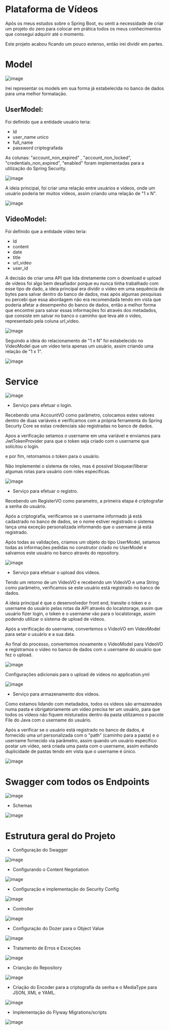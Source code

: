 # Plataforma de Vídeos

Após os meus estudos sobre o Spring Boot, eu senti a necessidade de criar um projeto do zero para colocar em prática todos os meus conhecimentos que consegui adquirir até o momento.

Este projeto acabou ficando um pouco extenso, então irei dividir em partes.

# Model

![image](https://github.com/Math012/video-platform-spring-boot/assets/109437880/894e8ad9-7087-45b0-96ac-c1d166164bb7)

Irei representar os models em sua forma já estabelecida no banco de dados para uma melhor formatação.

## UserModel:

Foi definido que a entidade usuário teria:
- Id
- user_name unico
- full_name
- password criptografada
  
As colunas: "account_non_expired" , "account_non_locked", "credentials_non_expired", "enabled" foram implementadas para a utilização do Spring Security.

  
![image](https://github.com/Math012/video-platform-spring-boot/assets/109437880/88544c1b-8e3b-4cc3-9fbd-5a989e7e76bb)

A ideia principal, foi criar uma relação entre usuários e vídeos, onde um usuário poderia ter muitos vídeos, assim criando uma relação de "1 x N".

![image](https://github.com/Math012/video-platform-spring-boot/assets/109437880/5a2311d5-22fe-454e-b796-ffb386953b89)

## VideoModel:

Foi definido que a entidade vídeo teria:

- Id
- content
- date
- title
- url_video
- user_id

A decisão de criar uma API que lida diretamente com o download e upload de vídeos foi algo bem desafiador porque eu nunca tinha trabalhado com esse tipo de dado, a ideia principal era dividir o video em uma sequência de bytes para salvar dentro do banco de dados, mas após algumas pesquisas eu percebi que essa abordagem não era recomendada tendo em vista que poderia afetar a desempenho do banco de dados, então a melhor forma que encontrei para salvar essas informações foi através dos metadados, que consiste em salvar no banco o caminho que leva até o video, representado pela coluna url_video.

![image](https://github.com/Math012/video-platform-spring-boot/assets/109437880/57c60ac5-f22f-4640-8ed0-500accac8da5)

Seguindo a ideia do relacionamento de "1 x N" foi estabelecido no VideoModel que um video teria apenas um usuário, assim criando uma relação de "1 x 1".

![image](https://github.com/Math012/video-platform-spring-boot/assets/109437880/04c1fdec-a88a-446b-9d46-fb8914961d07)

# Service

![image](https://github.com/Math012/video-platform-spring-boot/assets/109437880/a4537723-ee79-44ab-86fa-4ba77cb755da)

- Serviço para efetuar o login.

Recebendo uma AccountVO como parâmetro, colocamos estes valores dentro de duas variáveis e verificamos com a própria ferramenta do Spring Securty Core se estas credenciais são registradas no banco de dados.

Apos a verificação setamos o username em uma variável e enviamos para JwtTokenProvider para que o token seja criado com o username que solicitou o login.

e por fim, retornamos o token para o usuário.

Não implementei o sistema de roles, mas é possível bloquear/liberar algumas rotas para usuário com roles especificas.

![image](https://github.com/Math012/video-platform-spring-boot/assets/109437880/fd109d0a-d74e-4347-868a-30de4ebab8be)


- Serviço para efetuar o registro.

Recebendo um RegisterVO como parametro, a primeira etapa é criptografar a senha do usuário.

Após a criptografia, verificamos se o username informado já está cadastrado no banco de dados, se o nome estiver registrado o sistema lança uma exceção personalizada informando que o username já está registrado.

Após todas as validações, criamos um objeto do tipo UserModel, setamos todas as informações pedidas no construtor criado no UserModel e salvamos este usuário no banco através do repository.

![image](https://github.com/Math012/video-platform-spring-boot/assets/109437880/403672d6-fe85-4b2d-abec-49ce80649d1c)

- Serviço para efetuar o upload dos vídeos.

Tendo um retorno de um VideoVO e recebendo um VideoVO e uma String como parâmetro, verificamos se este usuário está registrado no banco de dados.

A ideia principal é que o desenvolvedor front end, transite o token e o username do usuário pelas rotas da API através do localstorage, assim que usuário fizer login, o token e o username vão para o localstorage, assim podendo utilizar o sistema de upload de vídeos.

Após a verificação do username, convertemos o VideoVO em VideoModel para setar o usuário e a sua data.

Ao final do processo, convertemos novamente o VideoModel para VideoVO e registramos o video no banco de dados com o username do usuário que fez o upload.

![image](https://github.com/Math012/video-platform-spring-boot/assets/109437880/fb720a6b-1182-4eaf-b100-79b64fca489e)

Configurações adicionais para o upload de videos no application.yml

![image](https://github.com/Math012/video-platform-spring-boot/assets/109437880/7bf4acd8-acab-416f-8ae6-b04443d8ff4f)


- Serviço para armazenamento dos vídeos.

Como estamos lidando com metadados, todos os vídeos são armazenados numa pasta e obrigatoriamente um vídeo precisa ter um usuário, para que todos os vídeos não fiquem misturados dentro da pasta utilizamos o pacote File do Java com o username do usuário.

Após a verificar se o usuário está registrado no banco de dados, é fornecido uma url personalizada com o "path" (caminho para a pasta) e o username fornecido via parâmetro, assim quando um usuário específico postar um video, será criada uma pasta com o username, assim evitando duplicidade de pastas tendo em vista que o username é único.

![image](https://github.com/Math012/video-platform-spring-boot/assets/109437880/1e003eb8-c35b-461f-b91e-04815eb2fc73)

# Swagger com todos os Endpoints

![image](https://github.com/Math012/video-platform-spring-boot/assets/109437880/647c1d18-6084-419e-9ab2-833c3e9b1690)

- Schemas

![image](https://github.com/Math012/video-platform-spring-boot/assets/109437880/62edaf22-48d8-44e9-9bcc-abf58d62c6ec)

# Estrutura geral do Projeto

- Configuração do Swagger

![image](https://github.com/Math012/video-platform-spring-boot/assets/109437880/0a672bcf-5275-4786-8605-e035d522888e)

- Configurando o Content Negotiation

![image](https://github.com/Math012/video-platform-spring-boot/assets/109437880/4edf81cd-98e9-4abf-9cb5-461bd3a34669)

- Configuração e implementação do Security Config

![image](https://github.com/Math012/video-platform-spring-boot/assets/109437880/5ca72879-d920-43fd-ada3-39dd2b5c1fc9)

- Controller

![image](https://github.com/Math012/video-platform-spring-boot/assets/109437880/6b0936b5-1aaf-499f-8e6b-76d0f96b6c44)

- Configuração do Dozer para o Object Value

![image](https://github.com/Math012/video-platform-spring-boot/assets/109437880/a148dc13-2cdf-4180-97f4-b4f89a112028)

- Tratamento de Erros e Exceções

![image](https://github.com/Math012/video-platform-spring-boot/assets/109437880/c025e6ea-40c4-4d72-b6f9-15ca2d88b880)

- Crianção do Repository

![image](https://github.com/Math012/video-platform-spring-boot/assets/109437880/5def7284-7dd7-4483-94df-600ddb5cf7b8)

- Criação do Encoder para a criptografia da senha e o MediaType para JSON, XML e YAML.

![image](https://github.com/Math012/video-platform-spring-boot/assets/109437880/981ef46a-f6d0-4a88-aba6-c5188ba587a9)

- Implementação do Flyway Migrations/scripts

![image](https://github.com/Math012/video-platform-spring-boot/assets/109437880/059b782c-6dc7-4869-b714-a0e894d8199a)




